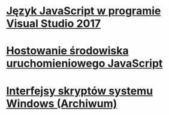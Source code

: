 # [Język JavaScript w programie Visual Studio 2017](javascript/javascript-in-vs-2017.md)
# [Hostowanie środowiska uruchomieniowego JavaScript](chakra-hosting/javascript-runtime-hosting.md)
# [Interfejsy skryptów systemu Windows (Archiwum)](winscript/windows-script-interfaces.md)
